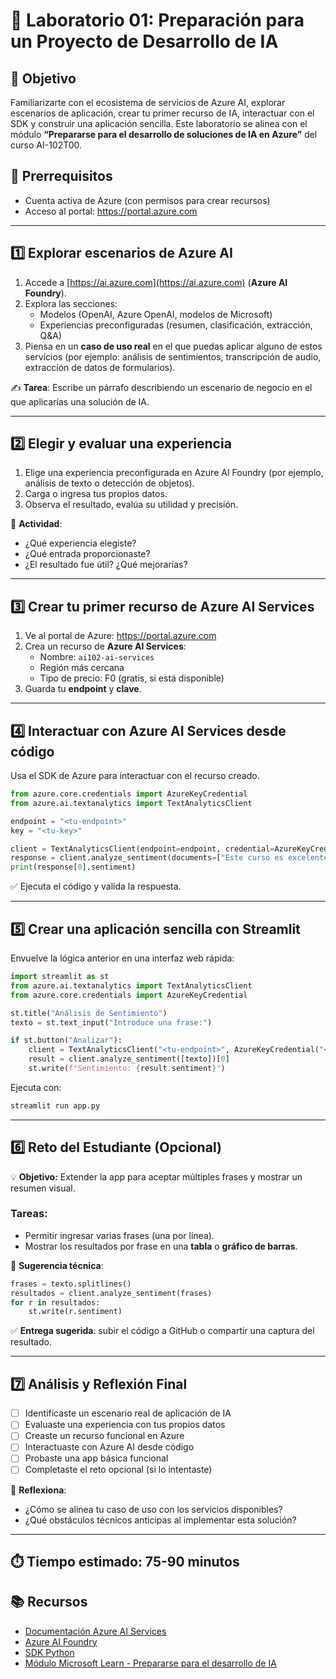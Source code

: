 # 🧪 Laboratorio 01: Preparación para un Proyecto de Desarrollo de IA

## 🎯 Objetivo
Familiarizarte con el ecosistema de servicios de Azure AI, explorar escenarios de aplicación, crear tu primer recurso de IA, interactuar con el SDK y construir una aplicación sencilla. Este laboratorio se alinea con el módulo **“Prepararse para el desarrollo de soluciones de IA en Azure”** del curso AI-102T00.

## 📝 Prerrequisitos
- Cuenta activa de Azure (con permisos para crear recursos)
- Acceso al portal: https://portal.azure.com

---

## 1️⃣ Explorar escenarios de Azure AI

1. Accede a [https://ai.azure.com](https://ai.azure.com) (**Azure AI Foundry**).
2. Explora las secciones:
   - Modelos (OpenAI, Azure OpenAI, modelos de Microsoft)
   - Experiencias preconfiguradas (resumen, clasificación, extracción, Q&A)
3. Piensa en un **caso de uso real** en el que puedas aplicar alguno de estos servicios (por ejemplo: análisis de sentimientos, transcripción de audio, extracción de datos de formularios).

✍️ **Tarea**: Escribe un párrafo describiendo un escenario de negocio en el que aplicarías una solución de IA.

---

## 2️⃣ Elegir y evaluar una experiencia

1. Elige una experiencia preconfigurada en Azure AI Foundry (por ejemplo, análisis de texto o detección de objetos).
2. Carga o ingresa tus propios datos.
3. Observa el resultado, evalúa su utilidad y precisión.

📝 **Actividad**:
- ¿Qué experiencia elegiste?
- ¿Qué entrada proporcionaste?
- ¿El resultado fue útil? ¿Qué mejorarías?

---

## 3️⃣ Crear tu primer recurso de Azure AI Services

1. Ve al portal de Azure: https://portal.azure.com
2. Crea un recurso de **Azure AI Services**:
   - Nombre: `ai102-ai-services`
   - Región más cercana
   - Tipo de precio: F0 (gratis, si está disponible)
3. Guarda tu **endpoint** y **clave**.

---

## 4️⃣ Interactuar con Azure AI Services desde código

Usa el SDK de Azure para interactuar con el recurso creado.

```python
from azure.core.credentials import AzureKeyCredential
from azure.ai.textanalytics import TextAnalyticsClient

endpoint = "<tu-endpoint>"
key = "<tu-key>"

client = TextAnalyticsClient(endpoint=endpoint, credential=AzureKeyCredential(key))
response = client.analyze_sentiment(documents=["Este curso es excelente."])
print(response[0].sentiment)
```

✅ Ejecuta el código y valida la respuesta.

---

## 5️⃣ Crear una aplicación sencilla con Streamlit

Envuelve la lógica anterior en una interfaz web rápida:

```python
import streamlit as st
from azure.ai.textanalytics import TextAnalyticsClient
from azure.core.credentials import AzureKeyCredential

st.title("Análisis de Sentimiento")
texto = st.text_input("Introduce una frase:")

if st.button("Analizar"):
    client = TextAnalyticsClient("<tu-endpoint>", AzureKeyCredential("<tu-key>"))
    result = client.analyze_sentiment([texto])[0]
    st.write(f"Sentimiento: {result.sentiment}")
```

Ejecuta con:
```bash
streamlit run app.py
```

---

## 6️⃣ Reto del Estudiante (Opcional)

💡 **Objetivo:** Extender la app para aceptar múltiples frases y mostrar un resumen visual.

### Tareas:
- Permitir ingresar varias frases (una por línea).
- Mostrar los resultados por frase en una **tabla** o **gráfico de barras**.

📝 **Sugerencia técnica**:
```python
frases = texto.splitlines()
resultados = client.analyze_sentiment(frases)
for r in resultados:
    st.write(r.sentiment)
```

✅ **Entrega sugerida**: subir el código a GitHub o compartir una captura del resultado.

---

## 7️⃣ Análisis y Reflexión Final

- [ ] Identificaste un escenario real de aplicación de IA
- [ ] Evaluaste una experiencia con tus propios datos
- [ ] Creaste un recurso funcional en Azure
- [ ] Interactuaste con Azure AI desde código
- [ ] Probaste una app básica funcional
- [ ] Completaste el reto opcional (si lo intentaste)

🧠 **Reflexiona**:
- ¿Cómo se alinea tu caso de uso con los servicios disponibles?
- ¿Qué obstáculos técnicos anticipas al implementar esta solución?

---

## ⏱️ Tiempo estimado: 75-90 minutos

## 📚 Recursos
- [Documentación Azure AI Services](https://learn.microsoft.com/azure/cognitive-services/)
- [Azure AI Foundry](https://ai.azure.com)
- [SDK Python](https://learn.microsoft.com/python/api/overview/azure/ai-textanalytics-readme)
- [Módulo Microsoft Learn - Prepararse para el desarrollo de IA](https://learn.microsoft.com/es-es/training/modules/prepare-azure-ai-development/)
